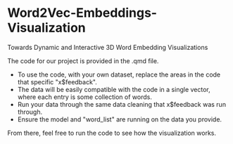 # Word2Vec-Embeddings-Visualization
Towards Dynamic and Interactive 3D Word Embedding Visualizations

The code for our project is provided in the .qmd file.  
  
* To use the code, with your own dataset, replace the areas in the code that specific "x$feedback".  
* The data will be easily compatible with the code in a single vector, where each entry is some collection of words.  
* Run your data through the same data cleaning that x$feedback was run through.   
* Ensure the model and "word_list" are running on the data you provide.
  
From there, feel free to run the code to see how the visualization works.   
